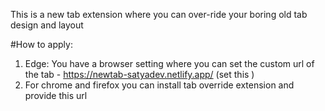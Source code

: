 This is a new tab extension where you can over-ride your boring old tab design and layout 

#How to apply:

1) Edge: You have a browser setting where you can set the custom url of the tab - https://newtab-satyadev.netlify.app/  (set this )
2) For chrome and firefox you can install tab override extension and provide this url
